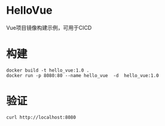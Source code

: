 # HelloVue
Vue项目镜像构建示例，可用于CICD


# 构建
```shell
docker build -t hello_vue:1.0 .
docker run -p 8080:80 --name hello_vue  -d  hello_vue:1.0
```


# 验证
```shell
curl http://localhost:8080
```